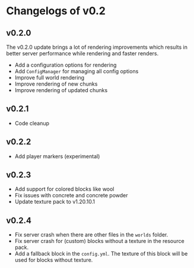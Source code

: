 # Changelogs of v0.2

## v0.2.0

The v0.2.0 update brings a lot of rendering improvements which results in better server performance while rendering and
faster renders.

- Add a configuration options for rendering
- Add `ConfigManager` for managing all config options
- Improve full world rendering
- Improve rendering of new chunks
- Improve rendering of updated chunks

## v0.2.1

- Code cleanup

## v0.2.2

- Add player markers (experimental)

## v0.2.3

- Add support for colored blocks like wool
- Fix issues with concrete and concrete powder
- Update texture pack to v1.20.10.1

## v0.2.4

- Fix server crash when there are other files in the `worlds` folder.
- Fix server crash for (custom) blocks without a texture in the resource pack.
- Add a fallback block in the `config.yml`. The texture of this block will be used for blocks without texture.